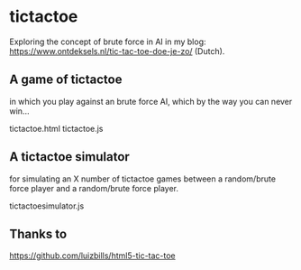 # tictactoe
Exploring the concept of brute force in AI in my blog: https://www.ontdeksels.nl/tic-tac-toe-doe-je-zo/ (Dutch).

## A game of tictactoe 
in which you play against an brute force AI, which by the way you can never win...

tictactoe.html
tictactoe.js

## A tictactoe simulator
for simulating an X number of tictactoe games between a random/brute force player and a random/brute force player.

tictactoesimulator.js 

## Thanks to
https://github.com/luizbills/html5-tic-tac-toe